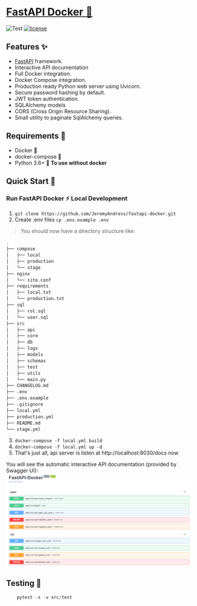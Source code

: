 # [FastAPI Docker :rocket:](https://github.com/JeremyAndress/fastapi-docker)

![Test](https://github.com/JeremyAndress/fastapi-docker/workflows/Test/badge.svg?branch=master) [![license](https://img.shields.io/github/license/peaceiris/actions-gh-pages.svg)](LICENSE) 

## Features :sparkles:
- [FastAPI](https://fastapi.tiangolo.com/) framework.
- Interactive API documentation
- Full Docker integration.
- Docker Compose integration.
- Production ready Python web server using Uvicorn.
- Secure password hashing by default.
- JWT token authentication.
- SQLAlchemy models
- CORS (Cross Origin Resource Sharing).
- Small utility to paginate SqlAlchemy queries.

## Requirements :pushpin:
- Docker :whale:
- docker-compose :whale:
- Python 3.6+ :snake: **To use without docker**

## Quick Start :seedling:

### Run FastAPI Docker :zap:  Local Development

1. `git clone https://github.com/JeremyAndress/fastapi-docker.git`
2. Create .env files `cp .env.example .env`

> You should now have a directory structure like:

``` sh
.
├── compose
│   ├── local
│   ├── production
│   └── stage
├── nginx
│   └── site.conf
├── requirements
│   ├── local.txt
│   └── production.txt
├── sql
│   ├── rol.sql
│   └── user.sql
├── src
│   ├── api
│   ├── core
│   ├── db
│   ├── logs
│   ├── models
│   ├── schemas
│   ├── test
│   ├── utils
│   └── main.py
├── CHANGELOG.md
├── .env
├── .env.example
├── .gitignore
├── local.yml
├── production.yml
├── README.md
└── stage.yml
```
3. `docker-compose -f local.yml build`
4. `docker-compose -f local.yml up -d`
5. That's just all, api server is listen at http://localhost:8030/docs now

You will see the automatic interactive API documentation (provided by Swagger UI):
![Swagger UI](screenshots/ui.png)

## Testing  :rotating_light:

```python
    pytest -s -v src/test
```